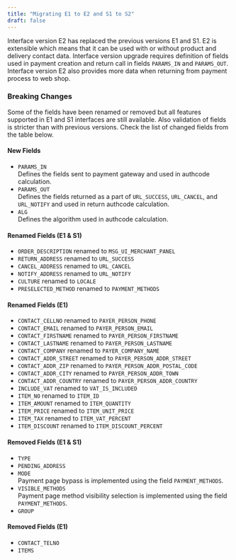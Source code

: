 ```yaml
---
title: "Migrating E1 to E2 and S1 to S2"
draft: false
---
```


Interface version E2 has replaced the previous versions E1 and S1. E2 is extensible which means that it can be used with or without product and delivery contact data. Interface version upgrade requires definition of fields used in payment creation and return call in fields `PARAMS_IN` and `PARAMS_OUT`. Interface version E2 also provides more data when returning from payment process to web shop.

### Breaking Changes

Some of the fields have been renamed or removed but all features supported in E1 and S1 interfaces are still available. Also validation of fields is stricter than with previous versions. Check the list of changed fields from the table below.

#### New Fields

- `PARAMS_IN` \
  Defines the fields sent to payment gateway and used in authcode calculation.
- `PARAMS_OUT`\
  Defines the fields returned as a part of `URL_SUCCESS`, `URL_CANCEL`, and `URL_NOTIFY` and used in return authcode calculation.
- `ALG` \
  Defines the algorithm used in authcode calculation.

#### Renamed Fields (E1 & S1)

- `ORDER_DESCRIPTION` renamed to `MSG_UI_MERCHANT_PANEL`
- `RETURN_ADDRESS` renamed to `URL_SUCCESS`
- `CANCEL_ADDRESS` renamed to `URL_CANCEL`
- `NOTIFY_ADDRESS` renamed to `URL_NOTIFY`
- `CULTURE` renamed to `LOCALE`
- `PRESELECTED_METHOD` renamed to `PAYMENT_METHODS`

#### Renamed Fields (E1)

- `CONTACT_CELLNO` renamed to `PAYER_PERSON_PHONE`
- `CONTACT_EMAIL` renamed to `PAYER_PERSON_EMAIL`
- `CONTACT_FIRSTNAME` renamed to `PAYER_PERSON_FIRSTNAME`
- `CONTACT_LASTNAME` renamed to `PAYER_PERSON_LASTNAME`
- `CONTACT_COMPANY` renamed to `PAYER_COMPANY_NAME`
- `CONTACT_ADDR_STREET` renamed to `PAYER_PERSON_ADDR_STREET`
- `CONTACT_ADDR_ZIP` renamed to `PAYER_PERSON_ADDR_POSTAL_CODE`
- `CONTACT_ADDR_CITY` renamed to `PAYER_PERSON_ADDR_TOWN`
- `CONTACT_ADDR_COUNTRY` renamed to `PAYER_PERSON_ADDR_COUNTRY`
- `INCLUDE_VAT` renamed to `VAT_IS_INCLUDED`
- `ITEM_NO` renamed to `ITEM_ID`
- `ITEM_AMOUNT` renamed to `ITEM_QUANTITY`
- `ITEM_PRICE` renamed to `ITEM_UNIT_PRICE`
- `ITEM_TAX` renamed to `ITEM_VAT_PERCENT`
- `ITEM_DISCOUNT` renamed to `ITEM_DISCOUNT_PERCENT`

#### Removed Fields (E1 & S1)

- `TYPE`
- `PENDING_ADDRESS`
- `MODE` \
  Payment page bypass is implemented using the field `PAYMENT_METHODS`.
- `VISIBLE_METHODS` \
  Payment page method visibility selection is implemented using the field `PAYMENT_METHODS`.
- `GROUP`

#### Removed Fields (E1)

- `CONTACT_TELNO`
- `ITEMS`
